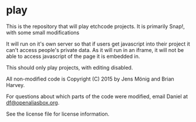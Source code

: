 # play
This is the repository that will play etchcode projects. It is primarily Snap!, with some small modifications

It will run on it's own server so that if users get javascript into their project it can't access people's private data. As it will run in an iframe, it will not be able to access javascript of the page it is embedded in.

This should only play projects, with editing disabled.

All non-modified code is Copyright (C) 2015 by Jens Mönig and Brian Harvey.

For questions about which parts of the code were modified, email Daniel at df@openaliasbox.org.

See the license file for license information.
